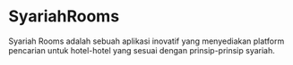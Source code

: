 # SyariahRooms
Syariah Rooms adalah sebuah aplikasi inovatif yang menyediakan platform pencarian untuk hotel-hotel yang sesuai dengan prinsip-prinsip syariah.

